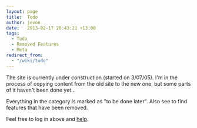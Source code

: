 ```yaml
---
layout: page
title:  Todo
author: jevon
date:   2013-02-17 20:43:21 +13:00
tags:
  - Todo
  - Removed Features
  - Meta
redirect_from:
  - "/wiki/todo"
---
```


The site is currently under construction (started on 3/07/05). I'm in the process of copying content from the old site to the new one, but some parts of it haven't been done yet...

Everything in the  category is marked as "to be done later". Also see  to find features that have been removed.

Feel free to log in above and [help](editing.md).
